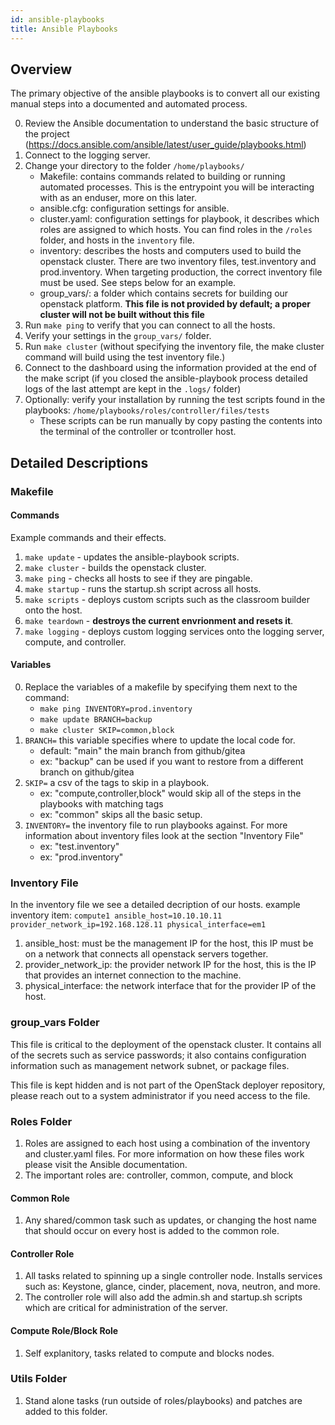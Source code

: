 ```yaml
---
id: ansible-playbooks
title: Ansible Playbooks
---
```


## Overview
The primary objective of the ansible playbooks is to convert all our existing manual steps into a documented and automated process. 

0. Review the Ansible documentation to understand the basic structure of the project (https://docs.ansible.com/ansible/latest/user_guide/playbooks.html)
1. Connect to the logging server.
2. Change your directory to the folder `/home/playbooks/`
    - Makefile: contains commands related to building or running automated processes. This is the entrypoint you will be interacting with as an enduser, more on this later.
    - ansible.cfg: configuration settings for ansible.
    - cluster.yaml: configuration settings for playbook, it describes which roles are assigned to which hosts. You can find roles in the `/roles` folder, and hosts in the `inventory` file.
    - inventory: describes the hosts and computers used to build the openstack cluster. There are two inventory files, test.inventory and prod.inventory. When targeting production, the correct inventory file must be used. See steps below for an example.
    - group_vars/: a folder which contains secrets for building our openstack platform. **This file is not provided by default; a proper cluster will not be built without this file**
3. Run `make ping` to verify that you can connect to all the hosts.
4. Verify your settings in the `group_vars/` folder.
5. Run `make cluster` (without specifying the inventory file, the make cluster command will build using the test inventory file.)
7. Connect to the dashboard using the information provided at the end of the make script (if you closed the ansible-playbook process detailed logs of the last attempt are kept in the `.logs/` folder)
8. Optionally: verify your installation by running the test scripts found in the playbooks: `/home/playbooks/roles/controller/files/tests`
    - These scripts can be run manually by copy pasting the contents into the terminal of the controller or tcontroller host.

## Detailed Descriptions
### Makefile
#### Commands
Example commands and their effects.
1. `make update` - updates the ansible-playbook scripts.
2. `make cluster` - builds the openstack cluster.
3. `make ping` - checks all hosts to see if they are pingable.
4. `make startup` - runs the startup.sh script across all hosts.
5. `make scripts` - deploys custom scripts such as the classroom builder onto the host.
6. `make teardown` - **destroys the current envrionment and resets it**.
7. `make logging` - deploys custom logging services onto the logging server, compute, and controller.
#### Variables
0. Replace the variables of a makefile by specifying them next to the command: 
    - `make ping INVENTORY=prod.inventory`
    - `make update BRANCH=backup`
    - `make cluster SKIP=common,block`
1. `BRANCH=` this variable specifies where to update the local code for. 
    - default: "main" the main branch from github/gitea
    - ex: "backup" can be used if you want to restore from a different branch on github/gitea
2. `SKIP=` a csv of the tags to skip in a playbook.
    - ex: "compute,controller,block" would skip all of the steps in the playbooks with matching tags
    - ex: "common" skips all the basic setup.
3. `INVENTORY=` the inventory file to run playbooks against. For more information about inventory files look at the section "Inventory File"
    - ex: "test.inventory"
    - ex: "prod.inventory"
### Inventory File
In the inventory file we see a detailed decription of our hosts.
example inventory item: `compute1 ansible_host=10.10.10.11 provider_network_ip=192.168.128.11 physical_interface=em1` 
1. ansible_host: must be the management IP for the host, this IP must be on a network that connects all openstack servers together.
2. provider_network_ip: the provider network IP for the host, this is the IP that provides an internet connection to the machine.
3. physical_interface: the network interface that for the provider IP of the host.
### group_vars Folder
This file is critical to the deployment of the openstack cluster. It contains all of the secrets such as service passwords; it also contains configuration information such as management network subnet, or package files.

This file is kept hidden and is not part of the OpenStack deployer repository, please reach out to a system administrator if you need access to the file.
### Roles Folder
1. Roles are assigned to each host using a combination of the inventory and cluster.yaml files. For more information on how these files work please visit the Ansible documentation.
2. The important roles are: controller, common, compute, and block
#### Common Role
1. Any shared/common task such as updates, or changing the host name that should occur on every host is added to the common role. 
#### Controller Role
1. All tasks related to spinning up a single controller node. Installs services such as: Keystone, glance, cinder, placement, nova, neutron, and more.
2. The controller role will also add the admin.sh and startup.sh scripts which are critical for administration of the server.
#### Compute Role/Block Role
1. Self explanitory, tasks related to compute and blocks nodes.
### Utils Folder
1. Stand alone tasks (run outside of roles/playbooks) and patches are added to this folder.